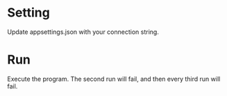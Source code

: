 # Setting

Update appsettings.json with your connection string.

# Run

Execute the program. The second run will fail, and then every third run will fail.